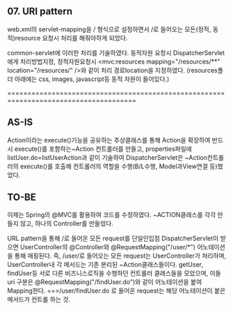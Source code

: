 ## 07. URI pattern

web.xml의 servlet-mapping을 / 형식으로 설정하면서
/로 들어오는 모든(정적, 동적)resource 요청시 처리를 해줘야하게 되었다.

common-servlet에 이러한 처리를 기술하였다.
동적자원 요청시 DispatcherServlet에게 처리방법지정,
정적자원요청시 <mvc:resources mapping="/resources/**" location="/resources/" />와 같이 처리 경로location을 지정하였다.
(resources폴더 아래에는 css, images, javascript등 동적 자원이 들어있다.)

======================================================================================
## AS-IS
Action이라는 execute()기능을 공유하는 추상클래스를 통해
Action을 확장하여 반드시 execute()를 포함하는~Action 컨트롤러를 만들고,
properties파일에 listUser.do=listUserAction과 같이 기술하여 
DispatcherServlet은 ~Action컨트롤러의 execute()를 호출해 컨트롤러의 역할을 수행(B/L수행, Model과View연결 등)했었다. 

## TO-BE
이제는 Spring의 @MVC를 활용하여 코드를 수정하였다.
~ACTION클래스를 각각 만들지 않고, 하나의 Controller를 만들었다.

URL pattern을 통해 /로 들어온 모든 request를 단일인입점 DispatcherServlet이 받으면
UserController의 @Controller와 @RequestMapping("/user/*") 어노테이션을 통해 매핑된다. 
즉, /user/로 들어오는 모든 request는 UserController가 처리하며, UserController내 각 메서드는 기존 분리된 ~Action클래스들이다.
getUser, findUser등 서로 다른 비즈니스로직을 수행하던 컨트롤러 클래스들을 모았으며, 
이들 uri 구분은 @RequestMapping("/findUser.do")와 같이 어노테이션을 붙여 Mapping한다.
==>/user/findUser.do 로 들어온 request는 해당 어노테이션이 붙은 메서드가 컨트롤 하는 것.
